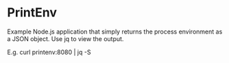 # PrintEnv

Example Node.js application that simply returns the process environment as a JSON object. Use jq to view the output.

E.g.
curl printenv:8080 | jq -S
